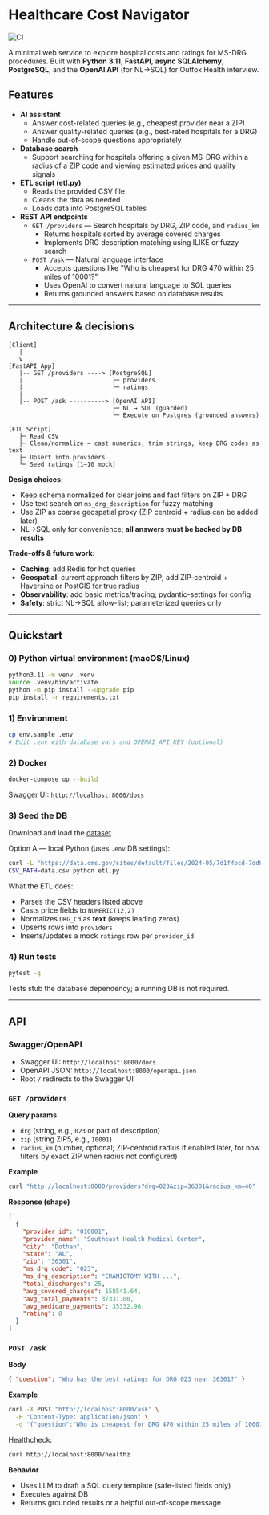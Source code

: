 # Healthcare Cost Navigator

![CI](https://github.com/agurod42/outfox-health/actions/workflows/ci.yml/badge.svg)

A minimal web service to explore hospital costs and ratings for MS-DRG procedures. Built with **Python 3.11**, **FastAPI**, **async SQLAlchemy**, **PostgreSQL**, and the **OpenAI API** (for NL→SQL) for Outfox Health interview.

## Features

- **AI assistant**
  - Answer cost-related queries (e.g., cheapest provider near a ZIP)
  - Answer quality-related queries (e.g., best-rated hospitals for a DRG)
  - Handle out-of-scope questions appropriately
- **Database search**
  - Support searching for hospitals offering a given MS-DRG within a radius of a ZIP code and viewing estimated prices and quality signals
- **ETL script (etl.py)**
  - Reads the provided CSV file
  - Cleans the data as needed
  - Loads data into PostgreSQL tables
- **REST API endpoints**
  - `GET /providers` — Search hospitals by DRG, ZIP code, and `radius_km`
    - Returns hospitals sorted by average covered charges
    - Implements DRG description matching using ILIKE or fuzzy search
  - `POST /ask` — Natural language interface
    - Accepts questions like "Who is cheapest for DRG 470 within 25 miles of 10001?"
    - Uses OpenAI to convert natural language to SQL queries
    - Returns grounded answers based on database results

---

## Architecture & decisions

```
[Client]
   |
   v
[FastAPI App]
   |-- GET /providers ----> [PostgreSQL]
   |                         ├─ providers
   |                         └─ ratings
   |
   |-- POST /ask ----------> [OpenAI API]
                             ├─ NL → SQL (guarded)
                             └─ Execute on Postgres (grounded answers)

[ETL Script]
   ├─ Read CSV
   ├─ Clean/normalize → cast numerics, trim strings, keep DRG codes as text
   ├─ Upsert into providers
   └─ Seed ratings (1–10 mock)
```

**Design choices:**
- Keep schema normalized for clear joins and fast filters on ZIP + DRG
- Use text search on `ms_drg_description` for fuzzy matching
- Use ZIP as coarse geospatial proxy (ZIP centroid + radius can be added later)
- NL→SQL only for convenience; **all answers must be backed by DB results**

**Trade-offs & future work:**
- **Caching**: add Redis for hot queries
- **Geospatial**: current approach filters by ZIP; add ZIP-centroid + Haversine or PostGIS for true radius
- **Observability**: add basic metrics/tracing; pydantic-settings for config
- **Safety**: strict NL→SQL allow-list; parameterized queries only

---

## Quickstart

### 0) Python virtual environment (macOS/Linux)

```bash
python3.11 -m venv .venv
source .venv/bin/activate
python -m pip install --upgrade pip
pip install -r requirements.txt
```

### 1) Environment

```bash
cp env.sample .env
# Edit .env with database vars and OPENAI_API_KEY (optional)
```

### 2) Docker

```bash
docker-compose up --build
```

Swagger UI: `http://localhost:8000/docs`

### 3) Seed the DB

Download and load the [dataset](https://catalog.data.gov/dataset/medicare-inpatient-hospitals-by-provider-and-service-9af02/resource/e51cf14c-615a-4efe-ba6b-3a3ef15dcfb0).

Option A — local Python (uses `.env` DB settings):
```bash
curl -L "https://data.cms.gov/sites/default/files/2024-05/7d1f4bcd-7dd9-4fd1-aa7f-91cd69e452d3/MUP_INP_RY24_P03_V10_DY22_PrvSvc.CSV" -o data.csv
CSV_PATH=data.csv python etl.py
```

What the ETL does:
- Parses the CSV headers listed above
- Casts price fields to `NUMERIC(12,2)`
- Normalizes `DRG_Cd` as **text** (keeps leading zeros)
- Upserts rows into `providers`
- Inserts/updates a mock `ratings` row per `provider_id`

### 4) Run tests

```bash
pytest -q
```
Tests stub the database dependency; a running DB is not required.

---

## API

### Swagger/OpenAPI

- Swagger UI: `http://localhost:8000/docs`
- OpenAPI JSON: `http://localhost:8000/openapi.json`
- Root `/` redirects to the Swagger UI

### `GET /providers`

**Query params**
- `drg` (string, e.g., `023` or part of description)
- `zip` (string ZIP5, e.g., `10001`)
- `radius_km` (number, optional; ZIP-centroid radius if enabled later, for now filters by exact ZIP when radius not configured)

**Example**
```bash
curl "http://localhost:8000/providers?drg=023&zip=36301&radius_km=40"
```

**Response (shape)**
```json
[
  {
    "provider_id": "010001",
    "provider_name": "Southeast Health Medical Center",
    "city": "Dothan",
    "state": "AL",
    "zip": "36301",
    "ms_drg_code": "023",
    "ms_drg_description": "CRANIOTOMY WITH ...",
    "total_discharges": 25,
    "avg_covered_charges": 158541.64,
    "avg_total_payments": 37331.00,
    "avg_medicare_payments": 35332.96,
    "rating": 8
  }
]
```

### `POST /ask`

**Body**
```json
{ "question": "Who has the best ratings for DRG 023 near 36301?" }
```

**Example**
```bash
curl -X POST "http://localhost:8000/ask" \
  -H "Content-Type: application/json" \
  -d '{"question":"Who is cheapest for DRG 470 within 25 miles of 10001?"}'
```

Healthcheck:
```bash
curl http://localhost:8000/healthz
```

**Behavior**
- Uses LLM to draft a SQL query template (safe-listed fields only)
- Executes against DB
- Returns grounded results or a helpful out-of-scope message
